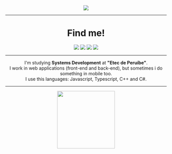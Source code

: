 <div align="center"><img src="https://github.com/iamthepoe/iamthepoe/blob/main/laingif.gif"></div>
<hr>
<div align="center">
  <h1>Find me!</h1>
<a href="https://www.facebook.com/luca.otario" target="_blank"><img src="https://img.shields.io/badge/Facebook-black?style=for-the-badge&logo=facebook&logoColor=white"></a>
<a href="https://www.instagram.com/lvcapoe/" target="_blank"><img src="https://img.shields.io/badge/Instagram-black?style=for-the-badge&logo=instagram&logoColor=white"></a>
<a href="https://lucapoe.medium.com" target="_blank"><img src="https://img.shields.io/badge/Medium-black?style=for-the-badge&logo=medium&logoColor=white"></a>
<a href="https://www.linkedin.com/in/luca-poe-11771a23a/"><img src="https://img.shields.io/badge/linkedin-%23000.svg?style=for-the-badge&logo=linkedin&logoColor=white"></a>
</div>
<hr>
<div align=center>
<div align=center>
  I'm studying <b>Systems Development</b> at  <b>"Etec de Peruíbe"</b>.<br>
  I work in web applications (front-end and back-end), but sometimes i do something in mobile too.<br>
  I use this languages: Javascript, Typescript, C++ and C#.<br>
</div>
</div>
<hr>
<div align=center>
<a href="https://github.com/iamthepoe">
<img height="180em" src="https://github-readme-stats.vercel.app/api?username=iamthepoe&show_icons=true&theme=gotham&include_all_commits=true&count_private=true">
</div>
